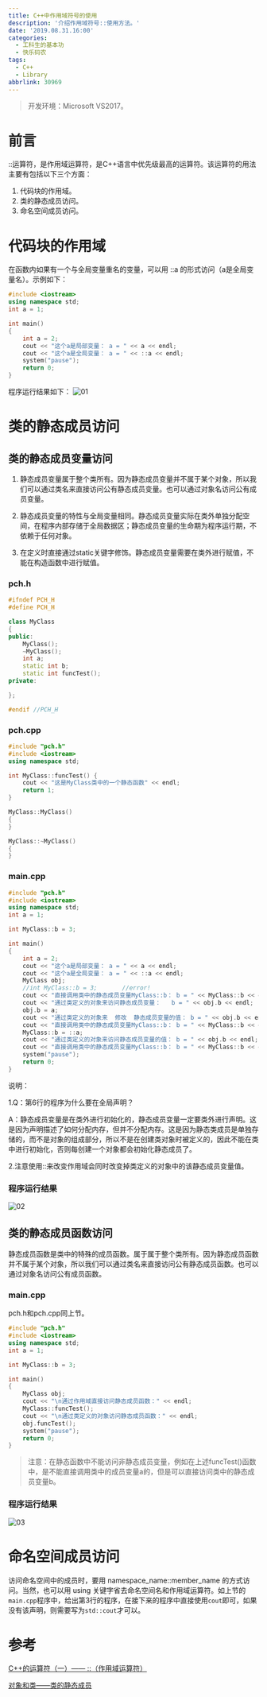 ```yaml
---
title: C++中作用域符号的使用
description: '介绍作用域符号::使用方法。'
date: '2019.08.31.16:00'
categories:
  - 工科生的基本功
  - 快乐码农
tags:
  - C++
  - Library
abbrlink: 30969
---
```


> 开发环境：Microsoft VS2017。

<!-- more -->

# 前言

::运算符，是作用域运算符，是C++语言中优先级最高的运算符。该运算符的用法主要有包括以下三个方面：

1. 代码块的作用域。
2. 类的静态成员访问。
3. 命名空间成员访问。

# 代码块的作用域

在函数内如果有一个与全局变量重名的变量，可以用 ::a 的形式访问（a是全局变量名）。示例如下：

```c++
#include <iostream>
using namespace std;
int a = 1;

int main()
{	
	int a = 2;
	cout << "这个a是局部变量： a = " << a << endl;
	cout << "这个a是全局变量： a = " << ::a << endl;
	system("pause");
	return 0;
}
```

程序运行结果如下：
![01]( /images/20190831/01.png)

# 类的静态成员访问

## 类的静态成员变量访问

1. 静态成员变量属于整个类所有。因为静态成员变量并不属于某个对象，所以我们可以通过类名来直接访问公有静态成员变量。也可以通过对象名访问公有成员变量。

2. 静态成员变量的特性与全局变量相同。静态成员变量实际在类外单独分配空间，在程序内部存储于全局数据区；静态成员变量的生命期为程序运行期，不依赖于任何对象。

3. 在定义时直接通过static关键字修饰。静态成员变量需要在类外进行赋值，不能在构造函数中进行赋值。

### pch.h

```c++
#ifndef PCH_H
#define PCH_H

class MyClass
{
public:
	MyClass();
	~MyClass();
	int a;
	static int b;
	static int funcTest();
private:

};

#endif //PCH_H
```

### pch.cpp

```c++
#include "pch.h"
#include <iostream>
using namespace std;

int MyClass::funcTest() {
	cout << "这是MyClass类中的一个静态函数" << endl;
	return 1;
}

MyClass::MyClass()
{
}

MyClass::~MyClass()
{
}
```

### main.cpp

```c++
#include "pch.h"
#include <iostream>
using namespace std;
int a = 1;

int MyClass::b = 3;

int main()
{	
	int a = 2;
	cout << "这个a是局部变量： a = " << a << endl;
	cout << "这个a是全局变量： a = " << ::a << endl;
	MyClass obj;
	//int MyClass::b = 3;		//error!
	cout << "直接调用类中的静态成员变量MyClass::b： b = " << MyClass::b << endl;
	cout << "通过类定义的对象来访问静态成员变量：   b = " << obj.b << endl;
	obj.b = a;
	cout << "通过类定义的对象来  修改  静态成员变量的值： b = " << obj.b << endl;
	cout << "直接调用类中的静态成员变量MyClass::b： b = " << MyClass::b << endl;	
	MyClass::b = ::a;
	cout << "通过类定义的对象来访问静态成员变量的值： b = " << obj.b << endl;
	cout << "直接调用类中的静态成员变量MyClass::b： b = " << MyClass::b << endl;
	system("pause");
	return 0;
}
```

说明：

1.Q：第6行的程序为什么要在全局声明？

  A：静态成员变量是在类外进行初始化的，静态成员变量一定要类外进行声明。这是因为声明描述了如何分配内存，但并不分配内存。这是因为静态类成员是单独存储的，而不是对象的组成部分，所以不是在创建类对象时被定义的，因此不能在类中进行初始化，否则每创建一个对象都会初始化静态成员了。

2.注意使用::来改变作用域会同时改变掉类定义的对象中的该静态成员变量值。

### 程序运行结果
![02]( /images/20190831/02.png)

## 类的静态成员函数访问

静态成员函数是类中的特殊的成员函数。属于属于整个类所有。因为静态成员函数并不属于某个对象，所以我们可以通过类名来直接访问公有静态成员函数。也可以通过对象名访问公有成员函数。

### main.cpp

pch.h和pch.cpp同上节。

```c++
#include "pch.h"
#include <iostream>
using namespace std;
int a = 1;

int MyClass::b = 3;

int main()
{	
	MyClass obj;
	cout << "\n通过作用域直接访问静态成员函数：" << endl;
	MyClass::funcTest();
	cout << "\n通过类定义的对象访问静态成员函数：" << endl;
	obj.funcTest();
	system("pause");
	return 0;
}
```
 > 注意：在静态函数中不能访问非静态成员变量，例如在上述funcTest()函数中，是不能直接调用类中的成员变量a的，但是可以直接访问类中的静态成员变量b。

### 程序运行结果
![03]( /images/20190831/03.png)

# 命名空间成员访问

访问命名空间中的成员时，要用 namespace_name::member_name 的方式访问。当然，也可以用 using 关键字省去命名空间名和作用域运算符。如上节的`main.cpp`程序中，给出第3行的程序，在接下来的程序中直接使用`cout`即可，如果没有该声明，则需要写为`std::cout`才可以。

# 参考
[C++的运算符（一）—— ::（作用域运算符）](https://blog.csdn.net/weixin_41461277/article/details/85117624?utm_source=app)

[对象和类——类的静态成员](https://blog.csdn.net/small_prince_/article/details/80492500?utm_source=app)